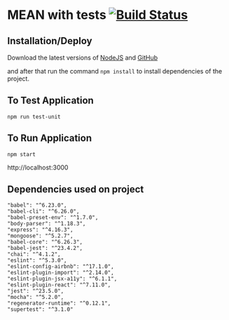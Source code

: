 # MEAN with tests [![Build Status](https://travis-ci.org/tiaguinhor/mean-with-tests.svg?branch=master)](https://travis-ci.org/tiaguinhor/mean-with-tests)  

## Installation/Deploy

Download the latest versions of [NodeJS](https://nodejs.org/) and [GitHub](https://github.com)

and after that run the command `npm install` to install dependencies of the project.

## To Test Application

`npm run test-unit`

## To Run Application

`npm start`

http://localhost:3000

## Dependencies used on project

    "babel": "^6.23.0",
    "babel-cli": "^6.26.0",
    "babel-preset-env": "^1.7.0",
    "body-parser": "^1.18.3",
    "express": "^4.16.3",
    "mongoose": "^5.2.7",
    "babel-core": "^6.26.3",
    "babel-jest": "^23.4.2",
    "chai": "^4.1.2",
    "eslint": "^5.3.0",
    "eslint-config-airbnb": "^17.1.0",
    "eslint-plugin-import": "^2.14.0",
    "eslint-plugin-jsx-a11y": "^6.1.1",
    "eslint-plugin-react": "^7.11.0",
    "jest": "^23.5.0",
    "mocha": "^5.2.0",
    "regenerator-runtime": "^0.12.1",
    "supertest": "^3.1.0"
